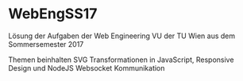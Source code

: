 # WebEngSS17

Lösung der Aufgaben der Web Engineering VU der TU Wien aus dem Sommersemester 2017

Themen beinhalten SVG Transformationen in JavaScript, Responsive Design und NodeJS Websocket Kommunikation
